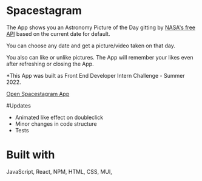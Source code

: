 # Spacestagram
The App shows you an Astronomy Picture of the Day gitting by <a href="https://api.nasa.gov/">NASA's free API</a> based on the current date for default. 

You can choose any date and get a picture/video taken on that day. 

You also can like or unlike pictures. The App will remember your likes even after refreshing or closing the App. 

*This App was built as Front End Developer Intern Challenge - Summer 2022.

<a href="https://spacestagram-react-20220115.herokuapp.com/">Open Spacestagram App</a>

#Updates
- Animated like effect on doubleclick
- Minor changes in code structure
- Tests

# Built with
JavaScript, React, NPM, HTML, CSS, MUI,
